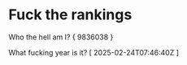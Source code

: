 # Fuck the rankings

Who the hell am I?
{ 9836038 }

What fucking year is it?
[ 2025-02-24T07:46:40Z ]
